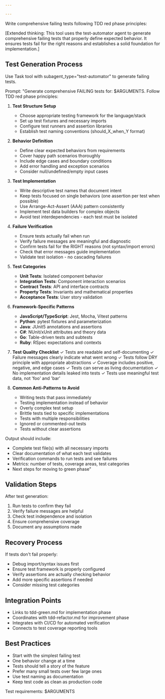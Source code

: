 ```yaml
---

---
```


Write comprehensive failing tests following TDD red phase principles:

[Extended thinking: This tool uses the test-automator agent to generate comprehensive failing tests that properly define expected behavior. It ensures tests fail for the right reasons and establishes a solid foundation for implementation.]

## Test Generation Process

Use Task tool with subagent_type="test-automator" to generate failing tests.

Prompt: "Generate comprehensive FAILING tests for: $ARGUMENTS. Follow TDD red phase principles:

1. **Test Structure Setup**
   - Choose appropriate testing framework for the language/stack
   - Set up test fixtures and necessary imports
   - Configure test runners and assertion libraries
   - Establish test naming conventions (should_X_when_Y format)

2. **Behavior Definition**
   - Define clear expected behaviors from requirements
   - Cover happy path scenarios thoroughly
   - Include edge cases and boundary conditions
   - Add error handling and exception scenarios
   - Consider null/undefined/empty input cases

3. **Test Implementation**
   - Write descriptive test names that document intent
   - Keep tests focused on single behaviors (one assertion per test when possible)
   - Use Arrange-Act-Assert (AAA) pattern consistently
   - Implement test data builders for complex objects
   - Avoid test interdependencies - each test must be isolated

4. **Failure Verification**
   - Ensure tests actually fail when run
   - Verify failure messages are meaningful and diagnostic
   - Confirm tests fail for the RIGHT reasons (not syntax/import errors)
   - Check that error messages guide implementation
   - Validate test isolation - no cascading failures

5. **Test Categories**
   - **Unit Tests**: Isolated component behavior
   - **Integration Tests**: Component interaction scenarios
   - **Contract Tests**: API and interface contracts
   - **Property Tests**: Invariants and mathematical properties
   - **Acceptance Tests**: User story validation

6. **Framework-Specific Patterns**
   - **JavaScript/TypeScript**: Jest, Mocha, Vitest patterns
   - **Python**: pytest fixtures and parameterization
   - **Java**: JUnit5 annotations and assertions
   - **C#**: NUnit/xUnit attributes and theory data
   - **Go**: Table-driven tests and subtests
   - **Ruby**: RSpec expectations and contexts

7. **Test Quality Checklist**
   ✓ Tests are readable and self-documenting
   ✓ Failure messages clearly indicate what went wrong
   ✓ Tests follow DRY principle with appropriate abstractions
   ✓ Coverage includes positive, negative, and edge cases
   ✓ Tests can serve as living documentation
   ✓ No implementation details leaked into tests
   ✓ Tests use meaningful test data, not 'foo' and 'bar'

8. **Common Anti-Patterns to Avoid**
   - Writing tests that pass immediately
   - Testing implementation instead of behavior
   - Overly complex test setup
   - Brittle tests tied to specific implementations
   - Tests with multiple responsibilities
   - Ignored or commented-out tests
   - Tests without clear assertions

Output should include:
- Complete test file(s) with all necessary imports
- Clear documentation of what each test validates
- Verification commands to run tests and see failures
- Metrics: number of tests, coverage areas, test categories
- Next steps for moving to green phase"

## Validation Steps

After test generation:
1. Run tests to confirm they fail
2. Verify failure messages are helpful
3. Check test independence and isolation
4. Ensure comprehensive coverage
5. Document any assumptions made

## Recovery Process

If tests don't fail properly:
- Debug import/syntax issues first
- Ensure test framework is properly configured
- Verify assertions are actually checking behavior
- Add more specific assertions if needed
- Consider missing test categories

## Integration Points

- Links to tdd-green.md for implementation phase
- Coordinates with tdd-refactor.md for improvement phase
- Integrates with CI/CD for automated verification
- Connects to test coverage reporting tools

## Best Practices

- Start with the simplest failing test
- One behavior change at a time
- Tests should tell a story of the feature
- Prefer many small tests over few large ones
- Use test naming as documentation
- Keep test code as clean as production code

Test requirements: $ARGUMENTS